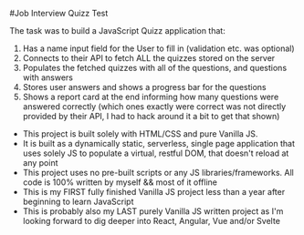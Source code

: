 
#Job Interview Quizz Test

The task was to build a JavaScript Quizz application that:
1) Has a name input field for the User to fill in (validation etc. was optional)
2) Connects to their API to fetch ALL the quizzes stored on the server
3) Populates the fetched quizzes with all of the questions, and questions with answers
4) Stores user answers and shows a progress bar for the questions
5) Shows a report card at the end informing how many questions were answered correctly (which ones exactly were correct was not directly provided by their API, I had to hack around it a bit to get that shown)

- This project is built solely with HTML/CSS and pure Vanilla JS.
- It is built as a dynamically static, serverless, single page application that uses solely JS to populate a virtual, restful DOM, that doesn't reload at any point
- This project uses no pre-built scripts or any JS libraries/frameworks. All code is 100% written by myself && most of it offline
- This is my FIRST fully finished Vanilla JS project less than a year after beginning to learn JavaScript
- This is probably also my LAST purely Vanilla JS written project as I'm looking forward to dig deeper into React, Angular, Vue and/or Svelte
